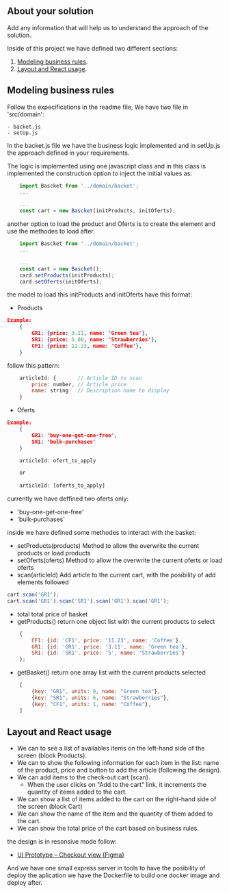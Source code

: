 ## About your solution

Add any information that will help us to understand the approach of the solution.

Inside of this project we have defined two different sections:

1. [Modeling business rules](#modeling-business-rules).
2. [Layout and React usage](#layout-and-react-usage).


## Modeling business rules
Follow the expecifications in the readme file, We have two file in 'src/domain':

    - backet.js
    - setUp.js

In the backet.js file we have the business logic implemented and in setUp.js the approach defined in your requirements.

The logic is implemented using one javascript class and in this class is implemented the construction option to inject the initial values as:

```javascript
    import Bascket from '../domain/backet';
    ...

    ...    
    const cart = new Bascket(initProducts, initOferts);
```
another option to load the product and Oferts is to create the element and use the methodes to load after.

```javascript
    import Bascket from '../domain/backet';
    ...

    ...    
    const cart = new Bascket();
    card.setProducts(initProducts);
    card.setOferts(initOferts);
```

the model to load this initProducts and initOferts have this format:

* Products
```json
Example:
    {
        GR1: {price: 3.11, name: 'Green tea'},
        SR1: {price: 5.00, name: 'Strawberries'},
        CF1: {price: 11.23, name: 'Coffee'},
    }
```
follow this pattern:
```javascript
    articleId: {       // Article ID to scan
        price: number, // Article price
        name: string   // Description name to display
    }
```
* Oferts

```json
Example:
    {
        GR1: 'buy-one-get-one-free',
        SR1: 'bulk-purchases'
    }
```
```javascript
    articleId: ofert_to_apply

    or
    
    articleId: [oferts_to_apply]
```
currently we have deffined two oferts only:
* 'buy-one-get-one-free'
* 'bulk-purchases'

inside we have defined some methodes to interact with the basket:

* setProducts(products) 
    Method to allow the overwrite the current products or load products
* setOferts(oferts)
    Method to allow the overwrite the current oferts or load oferts
* scan(articleId)
    Add article to the current cart, with the posibility of add elements followed
```javascript
cart.scan('GR1');
cart.scan('GR1').scan('SR1').scan('GR1').scan('GR1');
```

* total
    total price of basket
* getProducts()
    return one object list with the current products to select
```javascript
    {
        CF1: {id: 'CF1', price: '11.23', name: 'Coffee'},
        GR1: {id: 'GR1', price: '3.11', name: 'Green tea'},
        SR1: {id: 'SR1', price: '5', name: 'Strawberries'}
    };
```
* getBasket()
    return one array list with the current products selected
```javascript
    [
        {key: "GR1", units: 9, name: "Green tea"},
        {key: "SR1", units: 6, name: "Strawberries"},
        {key: "CF1", units: 1, name: "Coffee"},
    ]
```

## Layout and React usage

- We can to see a list of availables items on the left-hand side of the screen (block Products).
- We can to show the following information for each item in the list: name of the product, price and button to add the article (following the design).
- We can add items to the check-out cart (scan).
    - When the user clicks on "Add to the cart" link, it increments the quantity of items added to the cart.
- We can show a list of items added to the cart on the right-hand side of the screen (block Cart)
- We can show the name of the item and the quantity of them added to the cart.
- We can show the total price of the cart based on business rules.

the design is in resonsive mode follow:

- [UI Prototype – Checkout view (Figma)](https://www.figma.com/file/2DMt9AtGoYL0Ew70c7RmX4/frontend-js?node-id=0%3A1)



And 
we have one small express server in tools to have the posibility of deploy the aplication
we have the Dockerfile to build one docker image and deploy after.